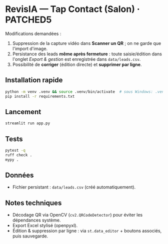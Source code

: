 # RevisIA — Tap Contact (Salon) · PATCHED5

Modifications demandées :  
1) Suppression de la capture vidéo dans **Scanner un QR** ; on ne garde que l'import d'image.  
2) Persistance des leads **même après fermeture** : toute saisie/édition dans l'onglet *Export & gestion* est enregistrée dans `data/leads.csv`.  
3) Possibilité de **corriger** (édition directe) et **supprimer par ligne**.

## Installation rapide
```bash
python -m venv .venv && source .venv/bin/activate  # sous Windows: .venv\Scripts\activate
pip install -r requirements.txt
```
## Lancement
```bash
streamlit run app.py
```
## Tests
```bash
pytest -q
ruff check .
mypy .
```

## Données
- Fichier persistant : `data/leads.csv` (créé automatiquement).

## Notes techniques
- Décodage QR via OpenCV (`cv2.QRCodeDetector`) pour éviter les dépendances système.
- Export Excel stylisé (openpyxl).
- Édition & suppression par ligne : via `st.data_editor` + boutons associés, puis sauvegarde.
